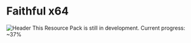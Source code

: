 # Faithful x64
![Header](https://faithful.team/content/images/2020/08/faithful_64_back.png)
This Resource Pack is still in development. Current progress: ~37%
